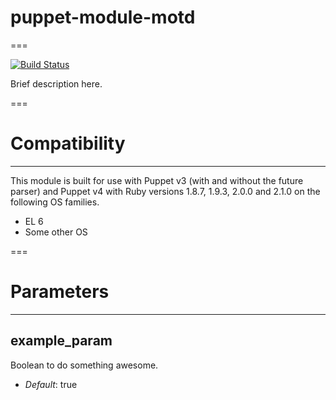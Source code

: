 # puppet-module-motd
===

[![Build Status](https://travis-ci.org/dwrouw/puppet-module-motd.png?branch=master)](https://travis-ci.org/dwrouw/puppet-module-motd)

Brief description here.

===

# Compatibility
---------------
This module is built for use with Puppet v3 (with and without the future
parser) and Puppet v4 with Ruby versions 1.8.7, 1.9.3, 2.0.0 and 2.1.0 on the
following OS families.

* EL 6
* Some other OS

===

# Parameters
------------

example_param
-------------
Boolean to do something awesome.

- *Default*: true

